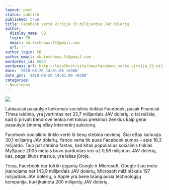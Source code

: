 ```yaml
---
layout: post
status: publish
published: true
title: Facebook vertė viršija 33 milijardus JAV dolerių
author:
  display_name: SB
  login: SB
  email: sb.technews.lt@gmail.com
  url: ''
author_login: SB
author_email: sb.technews.lt@gmail.com
wordpress_id: 5053
wordpress_url: http://localhost/site/new/facebook_verte_virsija_33_milijardus_jav_doleriu/
date: '2010-08-26 14:01:06 +0300'
date_gmt: '2010-08-26 14:01:06 +0300'
categories:
- Naujienos
---
```

<div class="imgright"><img src="http://www.ipix.lt/images/12116325.jpg"  /></div>
<p>Labiausiai pasaulyje lankomas socialinis tinklas Facebook, pasak Financial Times leidinio, yra įvertintas net 33,7 milijardais JAV dolerių, o tai reiškia, kad ši privati bendrovė lenkia net tokius prekinius ženklus kaip gerai pasaulyje žinomą eBay internetinį aukcioną.</p>
<p>Facebook socialinio tinklo vertė iš tiesų stebina nevieną. Štai eBay kainuoja 30,1 milijardą JAV dolerių, Yahoo verta tik puse Facebook sumos – apie 18,3 milijardo. Taip pat stebina faktas, kad kitas populiarius socialinis tinklas MySpace 2005 metais buvo parduotas vos už 0,58 milijonus JAV dolerių, kas, pagal šiuos mastus, yra lašas jūroje.</p>
<p>Tiesa, Facebook dar toli iki gigantų Google ir Microsoft. Google šiuo metu įkainojama net 143,9 milijardais JAV dolerių, Microsoft milžiniškais 197 milijardais JAV dolerių, o Apple yra bene brangiausia technologijų kompanija, kuri įkainota 200 milijardų JAV dolerių.<br /></p>

